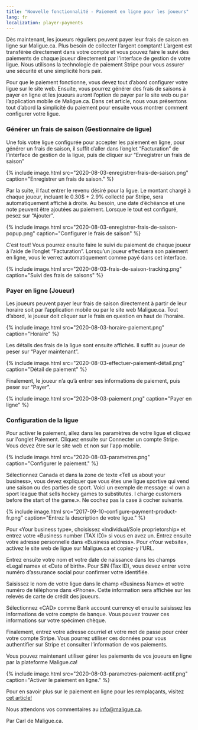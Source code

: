 ```yaml
---
title: "Nouvelle fonctionnalité - Paiement en ligne pour les joueurs"
lang: fr
localization: player-payments
---
```

Dès maintenant, les joueurs réguliers peuvent payer leur frais de saison en ligne sur Maligue.ca. Plus besoin de collecter l’argent comptant! L’argent est transférée directement dans votre compte et vous pouvez faire le suivi des paiements de chaque joueur directement par l'interface de gestion de votre ligue. Nous utilisons la technologie de paiement Stripe pour vous assurer une sécurité et une simplicité hors pair.

Pour que le paiement fonctionne, vous devez tout d’abord configurer votre ligue sur le site web. Ensuite, vous pourrez générer des frais de saisons à payer en ligne et les joueurs auront l’option de payer par le site web ou par l’application mobile de Maligue.ca. Dans cet article, nous vous présentons tout d’abord la simplicité du paiement pour ensuite vous montrer comment configurer votre ligue.

### Générer un frais de saison (Gestionnaire de ligue)

Une fois votre ligue configurée pour accepter les paiement en ligne, pour générer un frais de saison, il suffit d’aller dans l’onglet “Facturation” de l’interface de gestion de la ligue, puis de cliquer sur “Enregistrer un frais de saison”

{% include image.html src="2020-08-03-enregistrer-frais-de-saison.png" caption="Enregistrer un frais de saison." %}

Par la suite, il faut entrer le revenu désiré pour la ligue. Le montant chargé à chaque joueur, incluant le 0.30$ + 2.9% collecté par Stripe, sera automatiquement affiché à droite. Au besoin, une date d’échéance et une note peuvent être ajoutées au paiement. Lorsque le tout est configuré, pesez sur “Ajouter”.

{% include image.html src="2020-08-03-enregistrer-frais-de-saison-popup.png" caption="Configurer le frais de saison" %}

C’est tout! Vous pourrez ensuite faire le suivi du paiement de chaque joueur à l’aide de l’onglet “Facturation”. Lorsqu’un joueur effectuera son paiement en ligne, vous le verrez automatiquement comme payé dans cet interface.

<p>{% include image.html src="2020-08-03-frais-de-saison-tracking.png" caption="Suivi des frais de saisons" %}</p>

### Payer en ligne (Joueur)

Les joueurs peuvent payer leur frais de saison directement à partir de leur horaire soit par l’application mobile ou par le site web Maligue.ca. Tout d’abord, le joueur doit cliquer sur le frais en question en haut de l’horaire.

{% include image.html src="2020-08-03-horaire-paiement.png" caption="Horaire" %}

Les détails des frais de la ligue sont ensuite affichés. Il suffit au joueur de peser sur “Payer maintenant”.

{% include image.html src="2020-08-03-effectuer-paiement-détail.png" caption="Détail de paiement" %}

Finalement, le joueur n’a qu’à entrer ses informations de paiement, puis peser sur “Payer”.

{% include image.html src="2020-08-03-paiement.png" caption="Payer en ligne" %}

### Configuration de la ligue

Pour activer le paiement, allez dans les paramètres de votre ligue et cliquez sur l'onglet Paiement. Cliquez ensuite sur Connecter un compte Stripe. Vous devez être sur le site web et non sur l'app mobile.

{% include image.html src="2020-08-03-parametres.png" caption="Configurer le paiement." %}

Sélectionnez Canada et dans la zone de texte «Tell us about your business», vous devez expliquer que vous êtes une ligue sportive qui vend une saison ou des parties de sport. Voici un exemple de message: «I own a sport league that sells hockey games to substitutes. I charge customers before the start of the game.». Ne cochez pas la case à cocher suivante.

{% include image.html src="2017-09-10-configure-payment-product-fr.png" caption="Entrez la description de votre ligue." %}

Pour «Your business type», choisissez «Individual/Sole proprietorship» et entrez votre «Business number (TAX ID)» si vous en avez un. Entrez ensuite votre adresse personnelle dans «Business address». Pour «Your website», activez le site web de ligue sur Maligue.ca et copiez-y l’URL.

Entrez ensuite votre nom et votre date de naissance dans les champs «Legal name» et «Date of birth». Pour SIN (Tax ID), vous devez entrer votre numéro d’assurance social pour confirmer votre identifiée.

Saisissez le nom de votre ligue dans le champ «Business Name» et votre numéro de téléphone dans «Phone». Cette information sera affichée sur les relevés de carte de crédit des joueurs.

Sélectionnez «CAD» comme Bank account currency et ensuite saisissez les informations de votre compte de banque. Vous pouvez trouver ces informations sur votre spécimen chèque.

Finalement, entrez votre adresse courriel et votre mot de passe pour créer votre compte Stripe. Vous pourrez utiliser ces données pour vous authentifier sur Stripe et consulter l’information de vos paiements.

Vous pouvez maintenant utiliser gérer les paiements de vos joueurs en ligne par la plateforme Maligue.ca!

{% include image.html src="2020-08-03-parametres-paiement-actif.png" caption="Activer le paiement en ligne." %}

Pour en savoir plus sur le paiement en ligne pour les remplaçants, visitez [cet article!](https://blog.maligue.ca/paiements-remplacant/)

Nous attendons vos commentaires au [info@maligue.ca](mailto:info@maligue.ca).

Par Carl de Maligue.ca.
